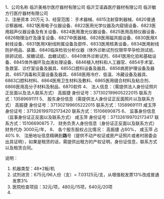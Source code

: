 
1、公司名称
    临沂美格尔医疗器材有限公司
    临沂艾诺森医疗器材有限公司
    临沂敏方行医疗器材有限公司  
2、注册资本    20万元
3、经营范围：
  手术器械、6815注射穿刺器械、6820普通诊察器械、6821医用电子仪器设备、6822医用光学仪器及内窥镜设备、6823医用超声仪器设备及有关设备、6824医用激光仪器设备、6825医用高频仪器设备、6826物理治疗及康复设备、6827中医器械、6828医用磁共振设备、6830医用X射线设备、6831医用X射线附属设备及部件、6833医用核素设备，6834医用射线防护用品、装置、6840临床检验分析仪器（体外诊断试剂仅限早早孕检测试纸、排卵试纸、尿糖试纸、血糖试纸）、6840体外诊断试剂、6841医用化验和基础设备、6845体外循环及血液处理设备、6846植入材料和人工器官、6854手术室、急救室、诊疗室设备及器具、6855口腔科设备及器具、6856病房护理设备及器具、6857消毒和灭菌设备及器具、6858医用冷疗、低温、冷藏设备及器具、6863口腔科材料、6864医用卫生材料及敷料、6865医用缝合材料及粘合剂、6866医用高分子材料及制品、6870软件
4、 法人信息：（需提供法人身份证照片正反面以及法人联系方式）
   高振捷  身份证号：371302199605222015  联系方式：13589691111
5、 股东身份信息（需提供法人身份证正反面照片以及联系方式）
   高振捷  身份证号：371302199605222015  联系方式：13589691111
   咸玉萍  身份证号：371326199702173420  联系方式：15106690875 
6、 监事身份信息（监事身份证正反面以及联系方式）
咸玉萍  身份证号：371326199702173417 联系方式：15106690875
7、 财务负责人身份信息（身份证正反面以及联系方式）
     财务代办 3000元/年，
8、 各个股东股权占比情况：
   高振捷   占60%， 
   咸玉萍   占40%
9、 注册地址信息精确到**路**号（提供不动产权证或房产证照片或者村居委会出具证明），如果是租赁的话，需提供出租方的产权证明，身份证信息，联系方式以及租赁合同。

说明：
1. 机器类型：48*2板/机
2. 试剂进货：675元/96人份（支）= 7.03125元/支，从增值税发票13%改成普通发票3%
3. 医院检查项目：32元/项，480元/15项，640元/20项
4. 

<!--stackedit_data:
eyJoaXN0b3J5IjpbLTEzOTE5MzE1NiwxMTMyMzU1NzA0LC0xNz
c3MDQyNzAzLC0xODg4NTczODg3LDE4NzgyMDI3MDUsNjg4MTA1
MDI0LDg0ODg0MDczXX0=
-->
